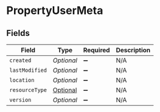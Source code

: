 # PropertyUserMeta


## Fields

| Field                                                                                         | Type                                                                                          | Required                                                                                      | Description                                                                                   |
| --------------------------------------------------------------------------------------------- | --------------------------------------------------------------------------------------------- | --------------------------------------------------------------------------------------------- | --------------------------------------------------------------------------------------------- |
| `created`                                                                                     | *Optional<String>*                                                                            | :heavy_minus_sign:                                                                            | N/A                                                                                           |
| `lastModified`                                                                                | *Optional<String>*                                                                            | :heavy_minus_sign:                                                                            | N/A                                                                                           |
| `location`                                                                                    | *Optional<String>*                                                                            | :heavy_minus_sign:                                                                            | N/A                                                                                           |
| `resourceType`                                                                                | [Optional<PropertyUserMetaResourceType>](../../models/shared/PropertyUserMetaResourceType.md) | :heavy_minus_sign:                                                                            | N/A                                                                                           |
| `version`                                                                                     | *Optional<String>*                                                                            | :heavy_minus_sign:                                                                            | N/A                                                                                           |